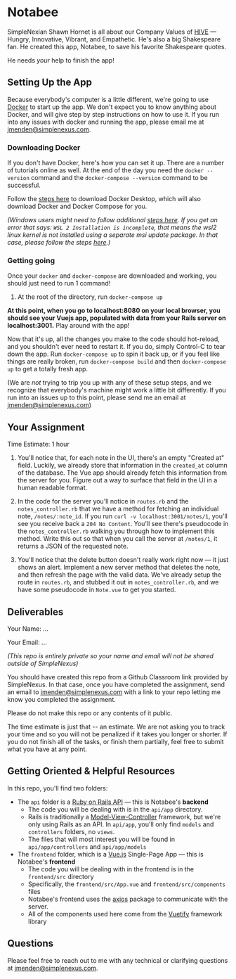 # Notabee

SimpleNexian Shawn Hornet is all about our Company Values of [HIVE](https://www.simplenexus.com/careers/) — Hungry, Innovative, Vibrant, and Empathetic. He's also a big Shakespeare fan. He created this app, Notabee, to save his favorite Shakespeare quotes.

He needs *your* help to finish the app!

## Setting Up the App

Because everybody's computer is a little different, we're going to use [Docker](https://docs.docker.com/get-started/overview/) to start up the app. We don't expect you to know anything about Docker, and will give step by step instructions on how to use it. If you run into any issues with docker and running the app, please email me at <jmenden@simplenexus.com>.

### Downloading Docker

If you don't have Docker, here's how you can set it up. There are a number of tutorials online as well. At the end of the day you need the `docker --version` command and the `docker-compose --version` command to be successful.

Follow the [steps here](https://www.docker.com/products/docker-desktop) to download Docker Desktop, which will also download Docker and Docker Compose for you.

*(Windows users might need to follow additional [steps here](https://docs.docker.com/desktop/windows/install/). If you get an error that says: `WSL 2 Installation is incomplete`, that means the wsl2 linux kernel is not installed using a separate msi update package. In that case, please follow the steps [here](https://docs.microsoft.com/en-us/windows/wsl/install-manual).)*

### Getting going

Once your `docker` and `docker-compose` are downloaded and working, you should just need to run 1 command!

1. At the root of the directory, run `docker-compose up`

**At this point, when you go to localhost:8080 on your local browser, you should see your Vuejs app, populated with data from your Rails server on localhost:3001.** Play around with the app!

Now that it's up, all the changes you make to the code should hot-reload, and you shouldn't ever need to restart it. If you do, simply Control-C to tear down the app. Run `docker-compose up` to spin it back up, or if you feel like things are really broken, run `docker-compose build` and then `docker-compose up` to get a totally fresh app.

(We are *not* trying to trip you up with any of these setup steps, and we recognize that everybody's machine might work a little bit differently. If you run into an issues up to this point, please send me an email at <jmenden@simplenexus.com>)

## Your Assignment

Time Estimate: 1 hour

1. You'll notice that, for each note in the UI, there's an empty "Created at" field. Luckily, we already store that information in the `created_at` column of the database. The Vue app should already fetch this information from the server for you. Figure out a way to surface that field in the UI in a human readable format.


2. In the code for the server you'll notice in `routes.rb` and the `notes_controller.rb` that we have a method for fetching an individual note, `/notes/:note_id`. If you run `curl -v localhost:3001/notes/1`, you'll see you receive back a `204 No Content`. You'll see there's pseudocode in the `notes_controller.rb` walking you through how to implement this method. Write this out so that when you call the server at `/notes/1`, it returns a JSON of the requested note.

3. You'll notice that the delete button doesn't really work right now — it just shows an alert. Implement a new server method that deletes the note, and then refresh the page with the valid data. We've already setup the route in `routes.rb`, and stubbed it out in `notes_controller.rb`, and we have some pseudocode in `Note.vue` to get you started.

## Deliverables

Your Name: ...

Your Email: ...

*(This repo is entirely private so your name and email will not be shared outside of SimpleNexus)*

You should have created this repo from a Github Classroom link provided by SimpleNexus. In that case, once you have completed the assignment, send an email to <jmenden@simplenexus.com> with a link to your repo letting me know you completed the assignment.

Please do not make this repo or any contents of it public.

The time estimate is just that -- an estimate. We are not asking you to track your time and so you will not be penalized if it takes you longer or shorter. If you do not finish all of the tasks, or finish them partially, feel free to submit what you have at any point.

## Getting Oriented & Helpful Resources

In this repo, you'll find two folders:
* The `api` folder is a [Ruby on Rails API](https://guides.rubyonrails.org/getting_started.html) — this is Notabee's **backend**
  * The code you will be dealing with is in the `api/app` directory.
  * Rails is traditionally a [Model-View-Controller](https://en.wikipedia.org/wiki/Model%E2%80%93view%E2%80%93controller) framework, but we're only using Rails as an API. In `api/app`, you'll only find `models` and `controllers` folders, no `views`.
  * The files that will most interest you will be found in `api/app/controllers` and `api/app/models`
* The `frontend` folder, which is a [Vue.js](https://vuejs.org/v2/guide/) Single-Page App — this is Notabee's **frontend**
  * The code you will be dealing with in the frontend is in the `frontend/src` directory
  * Specifically, the `frontend/src/App.vue` and `frontend/src/components` files
  * Notabee's frontend uses the [axios](https://axios-http.com/) package to communicate with the server.
  * All of the components used here come from the [Vuetify](https://vuetifyjs.com/en/introduction/why-vuetify/) framework library

## Questions

Please feel free to reach out to me with any technical or clarifying questions at <jmenden@simplenexus.com>.
